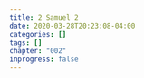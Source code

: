 ```yaml
---
title: 2 Samuel 2
date: 2020-03-28T20:23:08-04:00
categories: []
tags: []
chapter: "002"
inprogress: false
---
```


